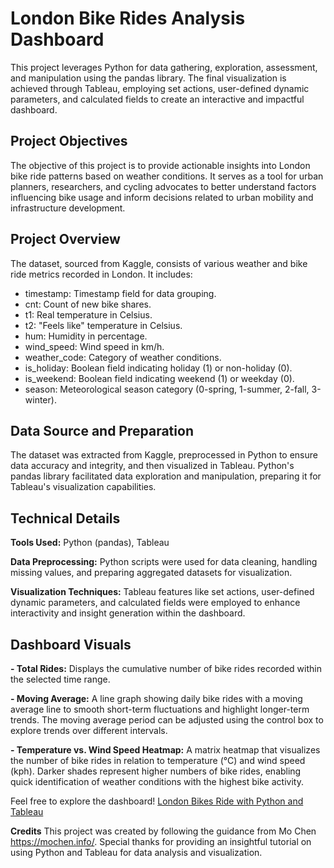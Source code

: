 # London Bike Rides Analysis Dashboard

This project leverages Python for data gathering, exploration, assessment, and manipulation using the pandas library. The final visualization is achieved through Tableau, employing set actions, user-defined dynamic parameters, and calculated fields to create an interactive and impactful dashboard.

## Project Objectives
The objective of this project is to provide actionable insights into London bike ride patterns based on weather conditions. It serves as a tool for urban planners, researchers, and cycling advocates to better understand factors influencing bike usage and inform decisions related to urban mobility and infrastructure development.

## Project Overview
The dataset, sourced from Kaggle, consists of various weather and bike ride metrics recorded in London. It includes:

- timestamp: Timestamp field for data grouping.
- cnt: Count of new bike shares.
- t1: Real temperature in Celsius.
- t2: "Feels like" temperature in Celsius.
- hum: Humidity in percentage.
- wind_speed: Wind speed in km/h.
- weather_code: Category of weather conditions.
- is_holiday: Boolean field indicating holiday (1) or non-holiday (0).
- is_weekend: Boolean field indicating weekend (1) or weekday (0).
- season: Meteorological season category (0-spring, 1-summer, 2-fall, 3-winter).

## Data Source and Preparation
The dataset was extracted from Kaggle, preprocessed in Python to ensure data accuracy and integrity, and then visualized in Tableau. Python's pandas library facilitated data exploration and manipulation, preparing it for Tableau's visualization capabilities.

## Technical Details
**Tools Used:** Python (pandas), Tableau

**Data Preprocessing:** Python scripts were used for data cleaning, handling missing values, and preparing aggregated datasets for visualization.

**Visualization Techniques:** Tableau features like set actions, user-defined dynamic parameters, and calculated fields were employed to enhance interactivity and insight generation within the dashboard.

## Dashboard Visuals
**-  Total Rides:** Displays the cumulative number of bike rides recorded within the selected time range.

**- Moving Average:** A line graph showing daily bike rides with a moving average line to smooth short-term fluctuations and highlight longer-term trends. The moving average period can be adjusted using the control box to explore trends over different intervals.

**- Temperature vs. Wind Speed Heatmap:** A matrix heatmap that visualizes the number of bike rides in relation to temperature (°C) and wind speed (kph). Darker shades represent higher numbers of bike rides, enabling quick identification of weather conditions with the highest bike activity.

Feel free to explore the dashboard! [London Bikes Ride with Python and Tableau](https://github.com/Rdailuo/londonbikes/tree/main)

**Credits**
This project was created by following the guidance from Mo Chen https://mochen.info/. Special thanks for providing an insightful tutorial on using Python and Tableau for data analysis and visualization.


